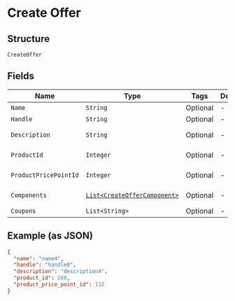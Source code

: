 
# Create Offer

## Structure

`CreateOffer`

## Fields

| Name | Type | Tags | Description | Getter | Setter |
|  --- | --- | --- | --- | --- | --- |
| `Name` | `String` | Optional | - | String getName() | setName(String name) |
| `Handle` | `String` | Optional | - | String getHandle() | setHandle(String handle) |
| `Description` | `String` | Optional | - | String getDescription() | setDescription(String description) |
| `ProductId` | `Integer` | Optional | - | Integer getProductId() | setProductId(Integer productId) |
| `ProductPricePointId` | `Integer` | Optional | - | Integer getProductPricePointId() | setProductPricePointId(Integer productPricePointId) |
| `Components` | [`List<CreateOfferComponent>`](../../doc/models/create-offer-component.md) | Optional | - | List<CreateOfferComponent> getComponents() | setComponents(List<CreateOfferComponent> components) |
| `Coupons` | `List<String>` | Optional | - | List<String> getCoupons() | setCoupons(List<String> coupons) |

## Example (as JSON)

```json
{
  "name": "name4",
  "handle": "handle0",
  "description": "description4",
  "product_id": 208,
  "product_price_point_id": 132
}
```

